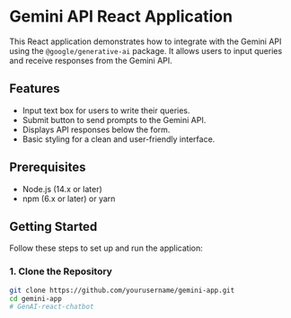 # Gemini API React Application

This React application demonstrates how to integrate with the Gemini API using the `@google/generative-ai` package. It allows users to input queries and receive responses from the Gemini API.

## Features

- Input text box for users to write their queries.
- Submit button to send prompts to the Gemini API.
- Displays API responses below the form.
- Basic styling for a clean and user-friendly interface.

## Prerequisites

- Node.js (14.x or later)
- npm (6.x or later) or yarn

## Getting Started

Follow these steps to set up and run the application:

### 1. Clone the Repository

```bash
git clone https://github.com/yourusername/gemini-app.git
cd gemini-app
#   G e n A I - r e a c t - c h a t b o t  
 